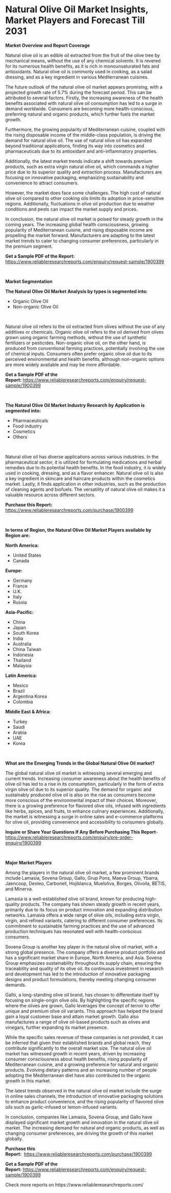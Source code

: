 <p><h1>Natural Olive Oil Market Insights, Market Players and Forecast Till 2031</h1></p><p><strong>Market Overview and Report Coverage</strong></p>
<p><p>Natural olive oil is an edible oil extracted from the fruit of the olive tree by mechanical means, without the use of any chemical solvents. It is revered for its numerous health benefits, as it is rich in monounsaturated fats and antioxidants. Natural olive oil is commonly used in cooking, as a salad dressing, and as a key ingredient in various Mediterranean cuisines.</p><p>The future outlook of the natural olive oil market appears promising, with a projected growth rate of 5.7% during the forecast period. This can be attributed to several factors. Firstly, the increasing awareness of the health benefits associated with natural olive oil consumption has led to a surge in demand worldwide. Consumers are becoming more health-conscious, preferring natural and organic products, which further fuels the market growth.</p><p>Furthermore, the growing popularity of Mediterranean cuisine, coupled with the rising disposable income of the middle-class population, is driving the demand for natural olive oil. The use of natural olive oil has expanded beyond traditional applications, finding its way into cosmetics and pharmaceuticals due to its antioxidant and anti-inflammatory properties.</p><p>Additionally, the latest market trends indicate a shift towards premium products, such as extra virgin natural olive oil, which commands a higher price due to its superior quality and extraction process. Manufacturers are focusing on innovative packaging, emphasizing sustainability and convenience to attract consumers.</p><p>However, the market does face some challenges. The high cost of natural olive oil compared to other cooking oils limits its adoption in price-sensitive regions. Additionally, fluctuations in olive oil production due to weather conditions and pests can impact the market supply and prices.</p><p>In conclusion, the natural olive oil market is poised for steady growth in the coming years. The increasing global health consciousness, growing popularity of Mediterranean cuisine, and rising disposable income are propelling the market forward. Manufacturers are adapting to the latest market trends to cater to changing consumer preferences, particularly in the premium segment.</p></p>
<p><strong>Get a Sample PDF of the Report:</strong> <a href="https://www.reliableresearchreports.com/enquiry/request-sample/1900399">https://www.reliableresearchreports.com/enquiry/request-sample/1900399</a></p>
<p>&nbsp;</p>
<p><strong>Market Segmentation</strong></p>
<p><strong>The Natural Olive Oil Market Analysis by types is segmented into:</strong></p>
<p><ul><li>Organic Olive Oil</li><li>Non-organic Olive Oil</li></ul></p>
<p>&nbsp;</p>
<p><p>Natural olive oil refers to the oil extracted from olives without the use of any additives or chemicals. Organic olive oil refers to the oil derived from olives grown using organic farming methods, without the use of synthetic fertilizers or pesticides. Non-organic olive oil, on the other hand, is produced from conventional farming practices, potentially involving the use of chemical inputs. Consumers often prefer organic olive oil due to its perceived environmental and health benefits, although non-organic options are more widely available and may be more affordable.</p></p>
<p><strong>Get a Sample PDF of the Report:</strong>&nbsp;<a href="https://www.reliableresearchreports.com/enquiry/request-sample/1900399">https://www.reliableresearchreports.com/enquiry/request-sample/1900399</a></p>
<p>&nbsp;</p>
<p><strong>The Natural Olive Oil Market Industry Research by Application is segmented into:</strong></p>
<p><ul><li>Pharmaceuticals</li><li>Food industry</li><li>Cosmetics</li><li>Others</li></ul></p>
<p>&nbsp;</p>
<p><p>Natural olive oil has diverse applications across various industries. In the pharmaceutical sector, it is utilized for formulating medications and herbal remedies due to its potential health benefits. In the food industry, it is widely used in cooking, dressing, and as a flavor enhancer. Natural olive oil is also a key ingredient in skincare and haircare products within the cosmetics market. Lastly, it finds application in other industries, such as the production of cleaning agents and biofuels. The versatility of natural olive oil makes it a valuable resource across different sectors.</p></p>
<p><strong>Purchase this Report:</strong>&nbsp; <a href="https://www.reliableresearchreports.com/purchase/1900399">https://www.reliableresearchreports.com/purchase/1900399</a></p>
<p>&nbsp;</p>
<p><strong>In terms of Region, the Natural Olive Oil Market Players available by Region are:</strong></p>
<p>
    <p> <strong> North America: </strong>
        <ul>
            <li>United States</li>
            <li>Canada</li>
        </ul>
        </p> 
    <p> <strong> Europe: </strong>
        <ul>
            <li>Germany</li>
            <li>France</li>
            <li>U.K.</li>
            <li>Italy</li>
            <li>Russia</li>
        </ul>
        </p> 
    <p> <strong> Asia-Pacific: </strong>
        <ul>
            <li>China</li>
            <li>Japan</li>
            <li>South Korea</li>
            <li>India</li>
            <li>Australia</li>
            <li>China Taiwan</li>
            <li>Indonesia</li>
            <li>Thailand</li>
            <li>Malaysia</li>
        </ul>
        </p> 
    <p> <strong> Latin America: </strong>
        <ul>
            <li>Mexico</li>
            <li>Brazil</li>
            <li>Argentina Korea</li>
            <li>Colombia</li>
        </ul>
        </p> 
    <p> <strong> Middle East & Africa: </strong>
        <ul>
            <li>Turkey</li>
            <li>Saudi</li>
            <li>Arabia</li>
            <li>UAE</li>
            <li>Korea</li>
        </ul>
    </p>
    </p>
<p>&nbsp;</p>
<p><strong>What are the Emerging Trends in the Global Natural Olive Oil market?</strong></p>
<p><p>The global natural olive oil market is witnessing several emerging and current trends. Increasing consumer awareness about the health benefits of olive oil has led to a rise in its consumption, particularly in the form of extra virgin olive oil due to its superior quality. The demand for organic and sustainably produced olive oil is also on the rise as consumers become more conscious of the environmental impact of their choices. Moreover, there is a growing preference for flavored olive oils, infused with ingredients like herbs, spices, and fruits, to enhance culinary experiences. Additionally, the market is witnessing a surge in online sales and e-commerce platforms for olive oil, providing convenience and accessibility to consumers globally.</p></p>
<p><strong>Inquire or Share Your Questions If Any Before Purchasing This Report</strong>- <a href="https://www.reliableresearchreports.com/enquiry/pre-order-enquiry/1900399">https://www.reliableresearchreports.com/enquiry/pre-order-enquiry/1900399</a></p>
<p>&nbsp;</p>
<p><strong>Major Market Players</strong></p>
<p><p>Among the players in the natural olive oil market, a few prominent brands include Lamasia, Sovena Group, Gallo, Grup Pons, Maeva Group, Ybarra, Jaencoop, Deoleo, Carbonell, Hojiblanca, Mueloliva, Borges, Olivoila, BETIS, and Minerva.</p><p>Lamasia is a well-established olive oil brand, known for producing high-quality products. The company has shown steady growth in recent years, primarily due to its focus on product innovation and expanding distribution networks. Lamasia offers a wide range of olive oils, including extra virgin, virgin, and refined variants, catering to different consumer preferences. Its commitment to sustainable farming practices and the use of advanced production techniques has resonated well with health-conscious consumers.</p><p>Sovena Group is another key player in the natural olive oil market, with a strong global presence. The company offers a diverse product portfolio and has a significant market share in Europe, North America, and Asia. Sovena Group emphasizes sustainability throughout its supply chain, ensuring the traceability and quality of its olive oil. Its continuous investment in research and development has led to the introduction of innovative packaging designs and product formulations, thereby meeting changing consumer demands.</p><p>Gallo, a long-standing olive oil brand, has chosen to differentiate itself by focusing on single-origin olive oils. By highlighting the specific regions where the olives are grown, Gallo leverages the concept of terroir to offer unique and premium olive oil variants. This approach has helped the brand gain a loyal customer base and attain market growth. Gallo also manufactures a range of olive oil-based products such as olives and vinegars, further expanding its market presence.</p><p>While the specific sales revenue of these companies is not provided, it can be inferred that given their established brands and global reach, they contribute significantly to the overall market size. The natural olive oil market has witnessed growth in recent years, driven by increasing consumer consciousness about health benefits, rising popularity of Mediterranean cuisine, and a growing preference for natural and organic products. Evolving dietary patterns and an increasing number of people adopting the Mediterranean diet have also contributed to the organic growth in this market.</p><p>The latest trends observed in the natural olive oil market include the surge in online sales channels, the introduction of innovative packaging solutions to enhance product convenience, and the rising popularity of flavored olive oils such as garlic-infused or lemon-infused variants.</p><p>In conclusion, companies like Lamasia, Sovena Group, and Gallo have displayed significant market growth and innovation in the natural olive oil market. The increasing demand for natural and organic products, as well as changing consumer preferences, are driving the growth of this market globally.</p></p>
<p><strong>Purchase this Report:</strong>&nbsp;&nbsp;<a href="https://www.reliableresearchreports.com/purchase/1900399">https://www.reliableresearchreports.com/purchase/1900399</a></p>
<p></p>
<p><strong>Get a Sample PDF of the Report:</strong>&nbsp;<a href="https://www.reliableresearchreports.com/enquiry/request-sample/1900399">https://www.reliableresearchreports.com/enquiry/request-sample/1900399</a></p>
<p>Check more reports on https://www.reliableresearchreports.com/</p>